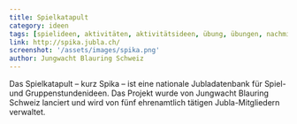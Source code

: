 ```yaml
---
title: Spielkatapult
category: ideen
tags: [spielideen, aktivitäten, aktivitätsideen, übung, übungen, nachmittag]
link: http://spika.jubla.ch/
screenshot: '/assets/images/spika.png'
author: Jungwacht Blauring Schweiz
---
```


Das Spielkatapult – kurz Spika – ist eine nationale Jubladatenbank für Spiel- und Gruppenstundenideen. Das Projekt wurde von Jungwacht Blauring Schweiz lanciert und wird von fünf ehrenamtlich tätigen Jubla-Mitgliedern verwaltet.


